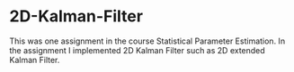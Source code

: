 # 2D-Kalman-Filter
This was one assignment in the course Statistical Parameter Estimation. In the assignment I implemented 2D Kalman Filter such as 2D extended Kalman Filter.
